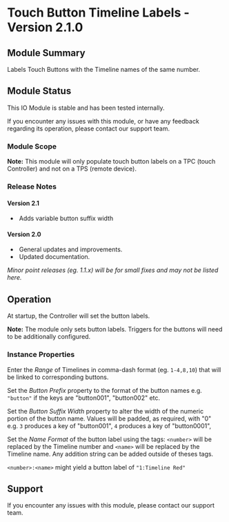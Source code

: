 # Touch Button Timeline Labels - Version 2.1.0

[//]: # (THIS IS WHAT A COMMENT LOOKS LIKE)

[//]: # (Properties should be surrounded by eg. *Property Name*)
[//]: # (Values and options should be surrounded by eg. <code>Value</code>)

## Module Summary

Labels Touch Buttons with the Timeline names of the same number.

## Module Status

This IO Module is stable and has been tested internally.

If you encounter any issues with this module, or have any feedback regarding its operation, please contact our support team.

### Module Scope

**Note:** This module will only populate touch button labels on a TPC (touch Controller) and not on a TPS (remote device).

### Release Notes

#### Version 2.1
* &nbsp;Adds variable button suffix width

#### Version 2.0

* &nbsp;General updates and improvements.
* &nbsp;Updated documentation.

*Minor point releases (eg. 1.1.x) will be for small fixes and may not be listed here.*

[//]: # (## Requirements)
[//]: # (Mention any pre-requisites needed before setting up the module in terms of hardware, subscriptions, APIs)

[//]: # (## Configuration)
[//]: # (Mention any setup aspects the user should note that are generally done outside the Designer interface)

## Operation

At startup, the Controller will set the button labels.

**Note:** The module only sets button labels. Triggers for the buttons will need to be additionally configured.

### Instance Properties

Enter the *Range* of Timelines in comma-dash format (eg. <code>1-4,8,10</code>) that will be linked to corresponding buttons.

Set the *Button Prefix* property to the format of the button names e.g. <code>"button"</code> if the keys are "button001", "button002" etc.

Set the *Button Suffix Width* property to alter the width of the numeric portion of the button name. Values will be padded, as required, with "0"\
e.g. <code>3</code> produces a key of "button001", <code>4</code> produces a key of "button0001",

Set the *Name Format* of the button label using the tags:
<code>\<number\></code> will be replaced by the Timeline number and <code>\<name\></code> will be replaced by the Timeline name.
Any addition string can be added outside of theses tags.

<code>\<number\>:\<name\></code> might yield a button label of <code>"1:Timeline Red"</code>

[//]: # (### Triggers)

[//]: # (#### Trigger Name)
[//]: # (#### Start with a verb such as "Fires when..." or "Receives...")

[//]: # (### Conditions)

[//]: # (#### Conditions Name)
[//]: # (#### Start with a verb such as "Is met when..." or "Returns true if...")

[//]: # (### Actions)

[//]: # (#### Action Name)
[//]: # (#### Start with a verb such as "Sends..." or "Sets...")

## Support

If you encounter any issues with this module, please contact our support team.

[//]: # (### Module Use Example)
[//]: # (If relevant to documentation give examples of module use)

[//]: # (### Further Notes)
[//]: # (Possible location for further notes, may not be used)
